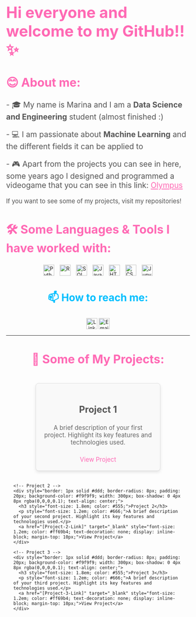 <!-- Header Section -->
<div>
  <h1 style="font-size: 3em; color: #ff69b4;">Hi everyone and welcome to my GitHub!!✨</h1>
  
  <h2 style="font-size: 2.3em; color: #ff69b4;">😊 About me:</h2>
  
  <p style="font-size: 1.5em; color: #555;">
    - 🎓 My name is Marina and I am a <strong>Data Science and Engineering</strong> student (almost finished :)</p>
  <p style="font-size: 1.5em; color: #555;">
    - 💻 I am passionate about <strong>Machine Learning</strong> and the different fields it can be applied to
  </p>
  <p style="font-size: 1.5em; color: #555;">
    - 🎮 Apart from the projects you can see in here, some years ago I designed and programmed a videogame that you can see in this link: <a href="https://chikara-maalma.itch.io/olympus" target="_blank" style="color: #ff69b4;">Olympus</a>
  </p>
  
  <p style="font-size: 1.2em; color: #555;">
    If you want to see some of my projects, visit my repositories!
  </p>
</div>

<!-- Languages Section -->
<h2 style="font-size: 2.3em; color: #ff69b4;">🛠️ Some Languages & Tools I have worked with:</h2>

<div style="display: flex; justify-content: center; flex-wrap: wrap; gap: 15px;">
  <a href="https://www.python.org/" target="_blank" style="text-decoration: none;">
    <img src="https://img.shields.io/badge/Python-3776AB?style=flat&logo=python&logoColor=white" alt="Python" style="height: 30px;">
  </a>
  <a href="https://www.r-project.org/" target="_blank" style="text-decoration: none;">
    <img src="https://img.shields.io/badge/R-276DC3?style=flat&logo=r&logoColor=white" alt="R" style="height: 30px;">
  </a>
  <a href="https://www.postgresql.org/" target="_blank" style="text-decoration: none;">
    <img src="https://img.shields.io/badge/SQL-4479A1?style=flat&logo=postgresql&logoColor=white" alt="SQL" style="height: 30px;">
  </a>
  <a href="https://www.javascript.com/" target="_blank" style="text-decoration: none;">
    <img src="https://img.shields.io/badge/JavaScript-F7DF1E?style=flat&logo=javascript&logoColor=black" alt="JavaScript" style="height: 30px;">
  </a>
  <a href="https://developer.mozilla.org/en-US/docs/Web/HTML" target="_blank" style="text-decoration: none;">
    <img src="https://img.shields.io/badge/HTML-E34F26?style=flat&logo=html5&logoColor=white" alt="HTML" style="height: 30px;">
  </a>
  <a href="https://developer.mozilla.org/en-US/docs/Web/CSS" target="_blank" style="text-decoration: none;">
    <img src="https://img.shields.io/badge/CSS-1572B6?style=flat&logo=css3&logoColor=white" alt="CSS" style="height: 30px;">
  </a>
  <a href="https://jupyter.org/" target="_blank" style="text-decoration: none;">
    <img src="https://img.shields.io/badge/Jupyter-F37626?style=flat&logo=jupyter&logoColor=white" alt="Jupyter" style="height: 30px;">
  </a>
</div>

<!-- Contact Information -->
<div align="center">
  <h3 style="font-size: 2em; color: #00bfff;">📫 How to reach me:</h3>
  <p>
    <a href="https://www.linkedin.com/in/marina-g%C3%B3mez-rey-660594231/" target="_blank" style="text-decoration: none;">
      <img src="https://img.shields.io/badge/LinkedIn-0A66C2?style=for-the-badge&logo=linkedin&logoColor=white" alt="LinkedIn" style="height: 30px;">
    </a>
    <a href="mailto:100472836@alumnos.uc3m.es" style="text-decoration: none;">
      <img src="https://img.shields.io/badge/Email-D14836?style=for-the-badge&logo=gmail&logoColor=white" alt="Email" style="height: 30px;">
    </a>
  </p>
</div>


-----------------------------------------------------------------


<!-- Projects Section -->
<div>
  <h2 style="font-size: 2.3em; color: #ff69b4; text-align: center;">🚀 Some of My Projects:</h2>

  <div style="display: flex; flex-wrap: wrap; justify-content: center; gap: 20px; padding: 20px;">
    <!-- Project 1 -->
    <div style="border: 1px solid #ddd; border-radius: 8px; padding: 20px; background-color: #f9f9f9; width: 300px; box-shadow: 0 4px 8px rgba(0,0,0,0.1); text-align: center;">
      <h3 style="font-size: 1.8em; color: #555;">Project 1</h3>
      <p style="font-size: 1.2em; color: #666;">A brief description of your first project. Highlight its key features and technologies used.</p>
      <a href="[Project-1-Link]" target="_blank" style="font-size: 1.2em; color: #ff69b4; text-decoration: none; display: inline-block; margin-top: 10px;">View Project</a>
    </div>
    
    <!-- Project 2 -->
    <div style="border: 1px solid #ddd; border-radius: 8px; padding: 20px; background-color: #f9f9f9; width: 300px; box-shadow: 0 4px 8px rgba(0,0,0,0.1); text-align: center;">
      <h3 style="font-size: 1.8em; color: #555;">Project 2</h3>
      <p style="font-size: 1.2em; color: #666;">A brief description of your second project. Highlight its key features and technologies used.</p>
      <a href="[Project-2-Link]" target="_blank" style="font-size: 1.2em; color: #ff69b4; text-decoration: none; display: inline-block; margin-top: 10px;">View Project</a>
    </div>
    
    <!-- Project 3 -->
    <div style="border: 1px solid #ddd; border-radius: 8px; padding: 20px; background-color: #f9f9f9; width: 300px; box-shadow: 0 4px 8px rgba(0,0,0,0.1); text-align: center;">
      <h3 style="font-size: 1.8em; color: #555;">Project 3</h3>
      <p style="font-size: 1.2em; color: #666;">A brief description of your third project. Highlight its key features and technologies used.</p>
      <a href="[Project-3-Link]" target="_blank" style="font-size: 1.2em; color: #ff69b4; text-decoration: none; display: inline-block; margin-top: 10px;">View Project</a>
    </div>
  </div>
</div>

